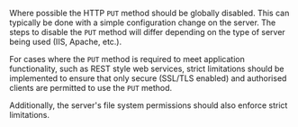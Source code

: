 Where possible the HTTP `PUT` method should be globally disabled. This
can typically be done with a simple configuration change on the
server. The steps to disable the `PUT` method will differ depending on
the type of server being used (IIS, Apache, etc.).

For cases where the `PUT` method is required to meet application
functionality, such as REST style web services, strict limitations
should be implemented to ensure that only secure (SSL/TLS enabled)
and authorised clients are permitted to use the `PUT` method.

Additionally, the server's file system permissions should also
enforce strict limitations.